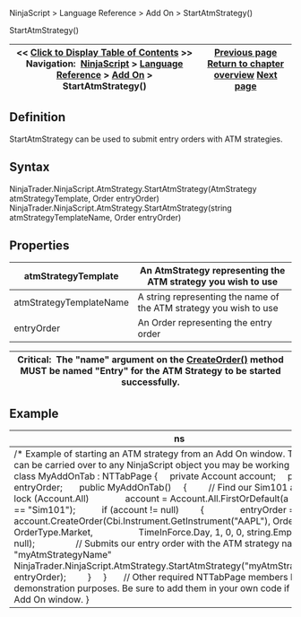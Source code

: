 ﻿
NinjaScript > Language Reference > Add On > StartAtmStrategy()

StartAtmStrategy()

| << [Click to Display Table of Contents](startatmstrategy.md) >> **Navigation:**     [NinjaScript](ninjascript-1.md) > [Language Reference](language_reference_wip-1.md) > [Add On](add_on-1.md) > StartAtmStrategy() | [Previous page](onwindowsaved-1.md) [Return to chapter overview](add_on-1.md) [Next page](strategybase-1.md) |
| --- | --- |
## Definition
StartAtmStrategy can be used to submit entry orders with ATM strategies.
 
## Syntax
NinjaTrader.NinjaScript.AtmStrategy.StartAtmStrategy(AtmStrategy atmStrategyTemplate, Order entryOrder)
NinjaTrader.NinjaScript.AtmStrategy.StartAtmStrategy(string atmStrategyTemplateName, Order entryOrder)
 
## Properties

| atmStrategyTemplate | An AtmStrategy representing the ATM strategy you wish to use |
| --- | --- |
| atmStrategyTemplateName | A string representing the name of the ATM strategy you wish to use |
| entryOrder | An Order representing the entry order |

| Critical:  The "name" argument on the [CreateOrder()](createorder-1.md) method MUST be named "Entry" for the ATM Strategy to be started successfully. |
| --- |

## Example

| ns |
| --- |
| /* Example of starting an ATM strategy from an Add On window. The concept can be carried over to any NinjaScript object you may be working on. */ public class MyAddOnTab : NTTabPage {      private Account account;      private Order entryOrder;        public MyAddOnTab()      {          // Find our Sim101 account          lock (Account.All)                account = Account.All.FirstOrDefault(a => a.Name == "Sim101");            if (account != null)          {                entryOrder = account.CreateOrder(Cbi.Instrument.GetInstrument("AAPL"), OrderAction.Buy, OrderType.Market,                    TimeInForce.Day, 1, 0, 0, string.Empty, "Entry", null);                  // Submits our entry order with the ATM strategy named "myAtmStrategyName"                NinjaTrader.NinjaScript.AtmStrategy.StartAtmStrategy("myAtmStrategyName", entryOrder);          }      }        // Other required NTTabPage members left out for demonstration purposes. Be sure to add them in your own code if building an Add On window. } |
